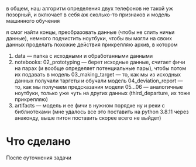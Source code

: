 в общем, наш алгоритм определения двух телефонов не такой уж позорный, и включает в себя аж сколько-то признаков и модель машинного обучения

я смог найти концы, преобразовать данные (чтобы не слить ничьи данные), немного подчистить ноутбуки, чтобы вы могли на своих данных проделать похожие действия
прикрепляю архив, в котором
1. data — папка с исходными и обработанными данными
2. notebooks:
02_prototyping — берет исходные данные, считает фичи на парах (и вообще определяет потенциальные пары), чтобы потом их подавать в модель
03_making_target — то, как мы из исходных данных получали таргеты и обучали модель
04_deviation_report — то, как мы получаем предсказания модели
05...06 — аналогичные ноутбуки, только уже чуть на других данных (third_departure, их тоже прикрепляю)
3. artifacts — модель и ее фичи в нужном порядке
ну и реки с библиотеками (мне удалось все это поставить на python 3.8.11 через анаконду, выше питон поставить скорее всего не выйдет)

   
# Что сделано
После оуточнения задачи